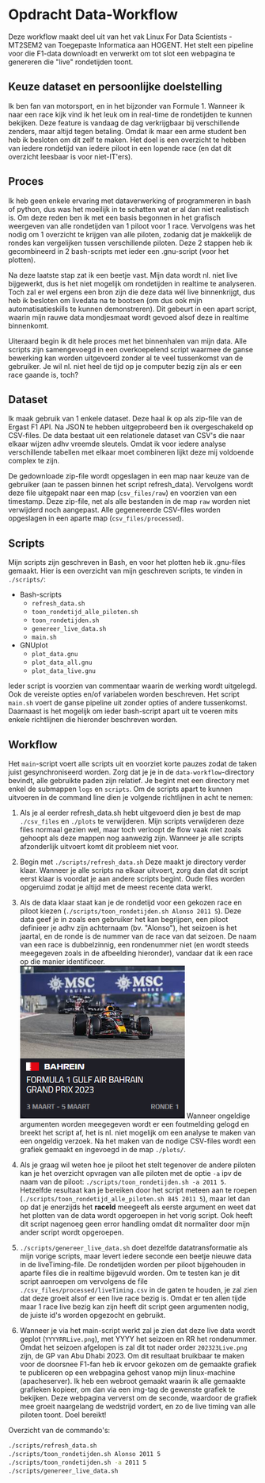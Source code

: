 # Opdracht Data-Workflow

Deze workflow maakt deel uit van het vak Linux For Data Scientists - MT2SEM2 van Toegepaste Informatica aan HOGENT.
Het stelt een pipeline voor die F1-data downloadt en verwerkt om tot slot een webpagina te genereren die "live" rondetijden toont.

## Keuze dataset en persoonlijke doelstelling

Ik ben fan van motorsport, en in het bijzonder van Formule 1. Wanneer ik naar een race kijk vind ik het leuk om in real-time de rondetijden te kunnen bekijken. Deze feature is vandaag de dag verkrijgbaar bij verschillende zenders, maar altijd tegen betaling. Omdat ik maar een arme student ben heb ik besloten om dit zelf te maken. Het doel is een overzicht te hebben van iedere rondetijd van iedere piloot in een lopende race (en dat dit overzicht leesbaar is voor niet-IT'ers).

## Proces

Ik heb geen enkele ervaring met dataverwerking of programmeren in bash of python, dus was het moeilijk in te schatten wat er al dan niet realistisch is. Om deze reden ben ik met een basis begonnen in het grafisch weergeven van alle rondetijden van 1 piloot voor 1 race. Vervolgens was het nodig om 1 overzicht te krijgen van alle piloten, zodanig dat je makkelijk de rondes kan vergelijken tussen verschillende piloten. Deze 2 stappen heb ik gecombineerd in 2 bash-scripts met ieder een .gnu-script (voor het plotten).

Na deze laatste stap zat ik een beetje vast. Mijn data wordt nl. niet live bijgewerkt, dus is het niet mogelijk om rondetijden in realtime te analyseren. Toch zal er wel ergens een bron zijn die deze data wél live binnenkrijgt, dus heb ik besloten om livedata na te bootsen (om dus ook mijn automatisatieskills te kunnen demonstreren). Dit gebeurt in een apart script, waarin mijn rauwe data mondjesmaat wordt gevoed alsof deze in realtime binnenkomt.

Uiteraard begin ik dit hele proces met het binnenhalen van mijn data. Alle scripts zijn samengevoegd in een overkoepelend script waarmee de ganse bewerking kan worden uitgevoerd zonder al te veel tussenkomst van de gebruiker. Je wil nl. niet heel de tijd op je computer bezig zijn als er een race gaande is, toch?

## Dataset

Ik maak gebruik van 1 enkele dataset. Deze haal ik op als zip-file van de Ergast F1 API. Na JSON te hebben uitgeprobeerd ben ik overgeschakeld op CSV-files. De data bestaat uit een relationele dataset van CSV's die naar elkaar wijzen adhv vreemde sleutels. Omdat ik voor iedere analyse verschillende tabellen met elkaar moet combineren lijkt deze mij voldoende complex te zijn.

De gedownloade zip-file wordt opgeslagen in een map naar keuze van de gebruiker (aan te passen binnen het script refresh_data). Vervolgens wordt deze file uitgepakt naar een map (`csv_files/raw`) en voorzien van een timestamp. Deze zip-file, net als alle bestanden in de map `raw` worden niet verwijderd noch aangepast. Alle gegenereerde CSV-files worden opgeslagen in een aparte map (`csv_files/processed`).

## Scripts

Mijn scripts zijn geschreven in Bash, en voor het plotten heb ik .gnu-files gemaakt.
Hier is een overzicht van mijn geschreven scripts, te vinden in `./scripts/`:

- Bash-scripts
  - `refresh_data.sh`
  - `toon_rondetijd_alle_piloten.sh`
  - `toon_rondetijden.sh`
  - `genereer_live_data.sh`
  - `main.sh`
- GNUplot
  - `plot_data.gnu`
  - `plot_data_all.gnu`
  - `plot_data_live.gnu`

Ieder script is voorzien van commentaar waarin de werking wordt uitgelegd. Ook de vereiste opties en/of variabelen worden beschreven. Het script `main.sh` voert de ganse pipeline uit zonder opties of andere tussenkomst. Daarnaast is het mogelijk om ieder bash-script apart uit te voeren mits enkele richtlijnen die hieronder beschreven worden.

## Workflow

Het `main`-script voert alle scripts uit en voorziet korte pauzes zodat de taken juist gesynchroniseerd worden. Zorg dat je je in de `data-workflow`-directory bevindt, alle gebruikte paden zijn relatief. Je begint met een directory met enkel de submappen `logs` en `scripts`. Om de scripts apart te kunnen uitvoeren in de command line dien je volgende richtlijnen in acht te nemen:

1) Als je al eerder refresh_data.sh hebt uitgevoerd dien je best de map `./csv_files` en `./plots` te verwijderen. Mijn scripts verwijderen deze files normaal gezien wel, maar toch verloopt de flow vaak niet zoals gehoopt als deze mappen nog aanwezig zijn. Wanneer je alle scripts afzonderlijk uitvoert komt dit probleem niet voor.

2) Begin met `./scripts/refresh_data.sh` Deze maakt je directory verder klaar. Wanneer je alle scripts na elkaar uitvoert, zorg dan dat dit script eerst klaar is voordat je aan andere scripts begint. Oude files worden opgeruimd zodat je altijd met de meest recente data werkt.<br>

3) Als de data klaar staat kan je de rondetijd voor een gekozen race en piloot kiezen (`./scripts/toon_rondetijden.sh Alonso 2011 5`). Deze data geef je in zoals een gebruiker het kan begrijpen, een piloot definieer je adhv zijn achternaam (bv. "Alonso"), het seizoen is het jaartal, en de ronde is de nummer van de race van dat seizoen. De naam van een race is dubbelzinnig, een rondenummer niet (en wordt steeds meegegeven zoals in de afbeelding hieronder), vandaar dat ik een race op die manier identificeer.<br>
![Racenaam en rondenummer](image.png)
Wanneer ongeldige argumenten worden meegegeven wordt er een foutmelding gelogd en breekt het script af, het is nl. niet mogelijk om een analyse te maken van een ongeldig verzoek.
Na het maken van de nodige CSV-files wordt een grafiek gemaakt en ingevoegd in de map `./plots/`.

4) Als je graag wil weten hoe je piloot het stelt tegenover de andere piloten kan je het overzicht opvragen van alle piloten met de optie `-a` ipv de naam van de piloot: `./scripts/toon_rondetijden.sh -a 2011 5`. Hetzelfde resultaat kan je bereiken door het script meteen aan te roepen (`./scripts/toon_rondetijd_alle_piloten.sh 845 2011 5`), maar let dan op dat je enerzijds het **raceId** meegeeft als eerste argument en weet dat het plotten van de data wordt opgeroepen in het vorig script. Ook heeft dit script nagenoeg geen error handling omdat dit normaliter door mijn ander script wordt opgeroepen.

5) `./scripts/genereer_live_data.sh` doet dezelfde datatransformatie als mijn vorige scripts, maar levert iedere seconde een beetje nieuwe data in de liveTiming-file. De rondetijden worden per piloot bijgehouden in aparte files die in realtime bijgevuld worden. Om te testen kan je dit script aanroepen om vervolgens de file `./csv_files/processed/liveTiming.csv` in de gaten te houden, je zal zien dat deze groeit alsof er een live race bezig is. Omdat er ten allen tijde maar 1 race live bezig kan zijn heeft dit script geen argumenten nodig, de juiste id's worden opgezocht en gebruikt.

6) Wanneer je via het main-script werkt zal je zien dat deze live data wordt geplot (`YYYYRRLive.png`), met YYYY het seizoen en RR het rondenummer. Omdat het seizoen afgelopen is zal dit tot nader order `202323Live.png` zijn, de GP van Abu Dhabi 2023. Om dit resultaat bruikbaar te maken voor de doorsnee F1-fan heb ik ervoor gekozen om de gemaakte grafiek te publiceren op een webpagina gehost vanop mijn linux-machine (apacheserver). Ik heb een webroot gemaakt waarin ik alle gemaakte grafieken kopieer, om dan via een img-tag de gewenste grafiek te bekijken. Deze webpagina ververst om de seconde, waardoor de grafiek mee groeit naargelang de wedstrijd vordert, en zo de live timing van alle piloten toont. Doel bereikt!

Overzicht van de commando's:

```bash
./scripts/refresh_data.sh
./scripts/toon_rondetijden.sh Alonso 2011 5
./scripts/toon_rondetijden.sh -a 2011 5
./scripts/genereer_live_data.sh
```
